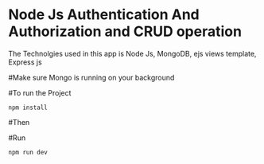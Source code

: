 # Node Js Authentication And Authorization and CRUD operation

The Technolgies used in this app is 
Node Js, MongoDB, ejs views template, Express js

#Make sure Mongo is running on your background

#To run the Project

```
npm install 
```

#Then 

#Run
```
npm run dev
```



